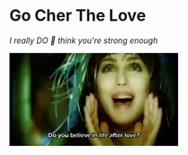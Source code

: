 # Go Cher The Love

<p align="center">

<i>I really DO 🌊 think you're strong enough</i>

<img width="300" src="./cher.gif" alt="cher">

</p>


